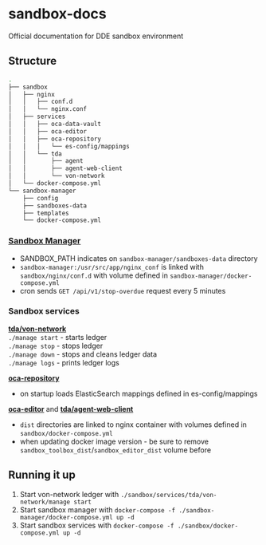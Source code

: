 # sandbox-docs

Official documentation for DDE sandbox environment

## Structure

```sh
.
├── sandbox
│   ├── nginx
│   │   ├── conf.d
│   │   └── nginx.conf
│   ├── services
│   │   ├── oca-data-vault
│   │   ├── oca-editor
│   │   ├── oca-repository
│   │   │   └── es-config/mappings
│   │   └── tda
│   │       ├── agent
│   │       ├── agent-web-client
│   │       └── von-network
│   └── docker-compose.yml
└── sandbox-manager
    ├── config
    ├── sandboxes-data
    ├── templates
    └── docker-compose.yml
```

### [Sandbox Manager](https://github.com/THCLab/sandbox-manager)

* SANDBOX_PATH indicates on `sandbox-manager/sandboxes-data` directory
* `sandbox-manager:/usr/src/app/nginx_conf` is linked with `sandbox/nginx/conf.d` with volume defined in `sandbox-manager/docker-compose.yml`
* cron sends `GET /api/v1/stop-overdue` request  every 5 minutes

### Sandbox services

[**tda/von-network**](https://github.com/bcgov/von-network)  
`./manage start` - starts ledger  
`./manage stop` - stops ledger  
`./manage down` - stops and cleans ledger data  
`./manage logs` - prints ledger logs

[**oca-repository**](https://github.com/THCLab/odca-search-engine)
* on startup loads ElasticSearch mappings defined in es-config/mappings

[**oca-editor**](https://github.com/THCLab/oca-editor) and [**tda/agent-web-client**](https://github.com/THCLab/aries-toolbox) 
* `dist` directories are linked to nginx container with volumes defined in `sandbox/docker-compose.yml`
* when updating docker image version - be sure to remove `sandbox_toolbox_dist`/`sandbox_editor_dist` volume before

## Running it up

1. Start von-network ledger with `./sandbox/services/tda/von-network/manage start`
1. Start sandbox manager with `docker-compose -f ./sandbox-manager/docker-compose.yml up -d`
1. Start sandbox services with `docker-compose -f ./sandbox/docker-compose.yml up -d`
